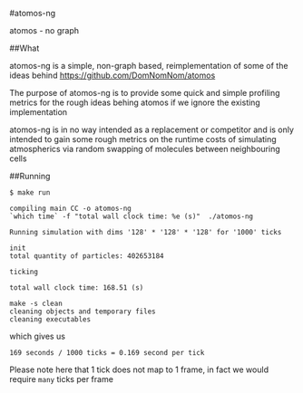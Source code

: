 #atomos-ng 

atomos - no graph


##What

atomos-ng is a simple, non-graph based, reimplementation of
some of the ideas behind https://github.com/DomNomNom/atomos

The purpose of atomos-ng is to provide some quick and simple profiling metrics
for the rough ideas behing atomos if we
ignore the existing implementation

atomos-ng is in no way intended as a replacement or competitor
and is only intended to gain some rough metrics on the runtime
costs of simulating atmospherics via random swapping of molecules
between neighbouring cells


##Running

    $ make run

    compiling main CC -o atomos-ng
    `which time` -f "total wall clock time: %e (s)"  ./atomos-ng

    Running simulation with dims '128' * '128' * '128' for '1000' ticks

    init
    total quantity of particles: 402653184

    ticking

    total wall clock time: 168.51 (s)

    make -s clean
    cleaning objects and temporary files
    cleaning executables

which gives us

    169 seconds / 1000 ticks = 0.169 second per tick


Please note here that 1 tick does not map to 1 frame,
in fact we would require `many` ticks per frame

